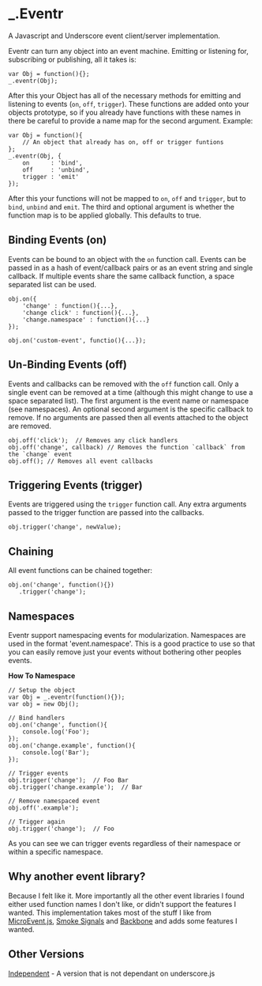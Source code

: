 # _.Eventr

A Javascript and Underscore event client/server implementation.

Eventr can turn any object into an event machine.  Emitting or listening for, subscribing or publishing, all it takes is:

    var Obj = function(){};
    _.eventr(Obj);

After this your Object has all of the necessary methods for emitting and listening to events (`on`, `off`, `trigger`).  These functions are added onto your objects prototype, so if you already have functions with these names in there be careful to provide a name map for the second argument.  Example:

    var Obj = function(){
        // An object that already has on, off or trigger funtions
    };
    _.eventr(Obj, {
        on      : 'bind',
        off     : 'unbind',
        trigger : 'emit'
    });

After this your functions will not be mapped to `on`, `off` and `trigger`, but to `bind`, `unbind` and `emit`.  The third and optional argument is whether the function map is to be applied globally.  This defaults to true.

## Binding Events (on)

Events can be bound to an object with the `on` function call.  Events can be passed in as a hash of event/callback pairs or as an event string and single callback.  If multiple events share the same callback function, a space separated list can be used.

    obj.on({
        'change' : function(){...},
        'change click' : function(){...},
        'change.namespace' : function(){...}
    });

    obj.on('custom-event', functio(){...});

## Un-Binding Events (off)

Events and callbacks can be removed with the `off` function call.  Only a single event can be removed at a time (although this might change to use a space separated list).  The first argument is the event name or namespace (see namespaces).  An optional second argument is the specific callback to remove.  If no arguments are passed then all events attached to the object are removed.

    obj.off('click');  // Removes any click handlers
    obj.off('change', callback) // Removes the function `callback` from the `change` event
    obj.off(); // Removes all event callbacks

## Triggering Events (trigger)

Events are triggered using the `trigger` function call.  Any extra arguments passed to the trigger function are passed into the callbacks.

    obj.trigger('change', newValue);

## Chaining

All event functions can be chained together:

    obj.on('change', function(){})
       .trigger('change');

## Namespaces

Eventr support namespacing events for modularization.  Namespaces are used in the format 'event.namespace'.  This is a good practice to use so that you can easily remove just your events without bothering other peoples events.

**How To Namespace**

    // Setup the object
    var Obj = _.eventr(function(){});
    var obj = new Obj();
    
    // Bind handlers
    obj.on('change', function(){
        console.log('Foo');
    });
    obj.on('change.example', function(){
        console.log('Bar');
    });

    // Trigger events
    obj.trigger('change');  // Foo Bar
    obj.trigger('change.example');  // Bar

    // Remove namespaced event
    obj.off('.example');

    // Trigger again
    obj.trigger('change');  // Foo

As you can see we can trigger events regardless of their namespace or within a specific namespace.

## Why another event library?

Because I felt like it.  More importantly all the other event libraries I found either used function names I don't like, or didn't support the features I wanted.  This implementation takes most of the stuff I like from [MicroEvent.js](https://github.com/jeromeetienne/microevent.js), [Smoke Signals](https://github.com/bentomas/smokesignals) and [Backbone](https://github.com/documentcloud/backbone) and adds some features I wanted.

## Other Versions

[Independent](https://github.com/wesleytodd/_.Eventr/tree/independent) - A version that is not dependant on underscore.js
